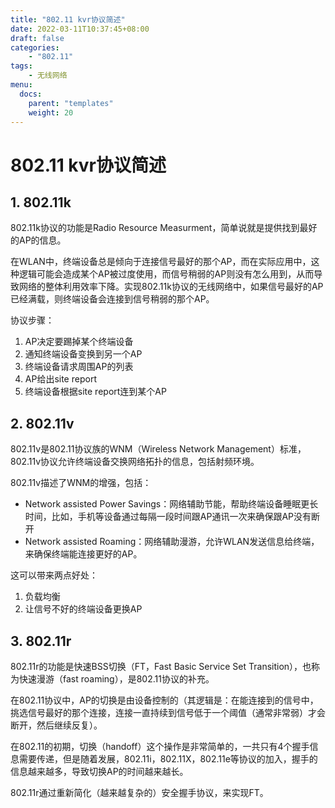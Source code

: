 ```yaml
---
title: "802.11 kvr协议简述"
date: 2022-03-11T10:37:45+08:00
draft: false
categories: 
    - "802.11"
tags:
    - 无线网络
menu:
  docs:
    parent: "templates"
    weight: 20
---
```


# 802.11 kvr协议简述

## 1. 802.11k

802.11k协议的功能是Radio Resource Measurment，简单说就是提供找到最好的AP的信息。

在WLAN中，终端设备总是倾向于连接信号最好的那个AP，而在实际应用中，这种逻辑可能会造成某个AP被过度使用，而信号稍弱的AP则没有怎么用到，从而导致网络的整体利用效率下降。实现802.11k协议的无线网络中，如果信号最好的AP已经满载，则终端设备会连接到信号稍弱的那个AP。

协议步骤：

1. AP决定要踢掉某个终端设备
2. 通知终端设备变换到另一个AP
3. 终端设备请求周围AP的列表
4. AP给出site report
5. 终端设备根据site report连到某个AP

## 2. 802.11v

802.11v是802.11协议族的WNM（Wireless Network Management）标准，802.11v协议允许终端设备交换网络拓扑的信息，包括射频环境。

802.11v描述了WNM的增强，包括：

* Network assisted Power Savings：网络辅助节能，帮助终端设备睡眠更长时间，比如，手机等设备通过每隔一段时间跟AP通讯一次来确保跟AP没有断开
* Network assisted Roaming：网络辅助漫游，允许WLAN发送信息给终端，来确保终端能连接更好的AP。

这可以带来两点好处：

1. 负载均衡
2. 让信号不好的终端设备更换AP

## 3. 802.11r

802.11r的功能是快速BSS切换（FT，Fast Basic Service Set Transition），也称为快速漫游（fast roaming），是802.11协议的补充。

在802.11协议中，AP的切换是由设备控制的（其逻辑是：在能连接到的信号中，挑选信号最好的那个连接，连接一直持续到信号低于一个阈值（通常非常弱）才会断开，然后继续反复）。

在802.11的初期，切换（handoff）这个操作是非常简单的，一共只有4个握手信息需要传递，但是随着发展，802.11i，802.11X，802.11e等协议的加入，握手的信息越来越多，导致切换AP的时间越来越长。

802.11r通过重新简化（越来越复杂的）安全握手协议，来实现FT。

